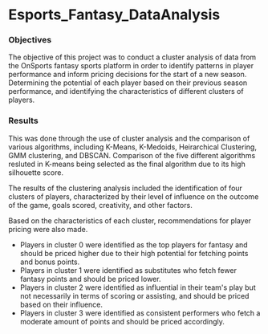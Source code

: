 # Esports_Fantasy_DataAnalysis

### Objectives
The objective of this project was to conduct a cluster analysis of data from the OnSports fantasy sports platform in order to identify patterns in player performance and inform pricing decisions for the start of a new season. Determining the potential of each player based on their previous season performance, and identifying the characteristics of different clusters of players.

### Results
This was done through the use of cluster analysis and the comparison of various algorithms, including K-Means, K-Medoids, Heirarchical Clustering, GMM clustering, and DBSCAN. Comparison of the five different algorithms resluted in K-means being selected as the final algorithm due to its high silhouette score.

The results of the clustering analysis included the identification of four clusters of players, characterized by their level of influence on the outcome of the game, goals scored, creativity, and other factors.

Based on the characteristics of each cluster, recommendations for player pricing were also made.

- Players in cluster 0 were identified as the top players for fantasy and should be priced higher due to their high potential for fetching points and bonus points.
- Players in cluster 1 were identified as substitutes who fetch fewer fantasy points and should be priced lower.
- Players in cluster 2 were identified as influential in their team's play but not necessarily in terms of scoring or assisting, and should be priced based on their influence.
- Players in cluster 3 were identified as consistent performers who fetch a moderate amount of points and should be priced accordingly.

